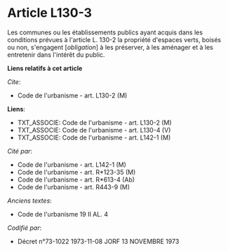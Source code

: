 # Article L130-3

Les communes ou les établissements publics ayant acquis dans les conditions prévues à l'article L. 130-2 la propriété
d'espaces verts, boisés ou non, s'engagent [*obligation*] à les préserver, à les aménager et à les entretenir dans l'intérêt
du public.

**Liens relatifs à cet article**

_Cite_:

  - Code de l'urbanisme - art. L130-2 (M)

**Liens**:

  - TXT_ASSOCIE: Code de l'urbanisme - art. L130-2 (M)
  - TXT_ASSOCIE: Code de l'urbanisme - art. L130-4 (V)
  - TXT_ASSOCIE: Code de l'urbanisme - art. L142-1 (M)

_Cité par_:

  - Code de l'urbanisme - art. L142-1 (M)
  - Code de l'urbanisme - art. R*123-35 (M)
  - Code de l'urbanisme - art. R*613-4 (Ab)
  - Code de l'urbanisme - art. R443-9 (M)

_Anciens textes_:

  - Code de l'urbanisme 19 II AL. 4

_Codifié par_:

  - Décret n°73-1022 1973-11-08 JORF 13 NOVEMBRE 1973
